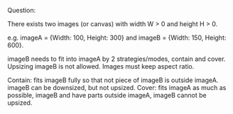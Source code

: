 Question:

There exists two images (or canvas) with width W > 0 and height H > 0.

e.g. imageA = {Width: 100, Height: 300} and imageB = {Width: 150, Height: 600}.

imageB needs to fit into imageA by 2 strategies/modes, contain and cover. Upsizing imageB is not allowed. Images must keep aspect ratio.

  Contain: fits imageB fully so that not piece of imageB is outside imageA. imageB can be downsized, but not upsized.
  Cover: fits imageA as much as possible, imageB and have parts outside imageA, imageB cannot be upsized.